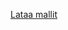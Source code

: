 [Lataa mallit](http://download.microsoft.com/download/B/9/7/B97655A4-4E46-4E51-BA0A-C669106D563F/Schemas.zip)